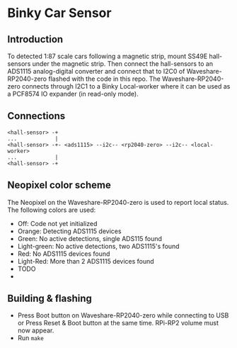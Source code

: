 # Binky Car Sensor

## Introduction

To detected 1:87 scale cars following a magnetic strip, mount SS49E hall-sensors
under the magnetic strip.
Then connect the hall-sensors to an ADS1115 analog-digital converter and
connect that to I2C0 of Waveshare-RP2040-zero flashed with the code in this repo.
The Waveshare-RP2040-zero connects through I2C1 to a Binky Local-worker
where it can be used as a PCF8574 IO expander (in read-only mode).

## Connections

```text
<hall-sensor> -+
...            |
<hall-sensor> -+- <ads1115> --i2c-- <rp2040-zero> --i2c-- <local-worker>
...            |
<hall-sensor> -+
```

## Neopixel color scheme

The Neopixel on the Waveshare-RP2040-zero is used to report local status.
The following colors are used:

- Off: Code not yet initialized
- Orange: Detecting ADS1115 devices
- Green: No active detections, single ADS115 found
- Light-green: No active detections, two ADS1115's found
- Red: No ADS1115 devices found
- Light-Red: More than 2 ADS1115 devices found
- TODO
- 

## Building & flashing

- Press Boot button on Waveshare-RP2040-zero while connecting to USB
  or Press Reset & Boot button at the same time.
  RPi-RP2 volume must now appear.
- Run `make`
